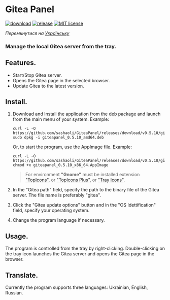 # Gitea Panel

[![download](https://img.shields.io/github/downloads/sashaoli/GiteaPanel/total?style=flat)](https://github.com/sashaoli/GiteaPanel/releases/latest) [![release](https://img.shields.io/github/v/release/sashaoli/Giteapanel?style=flat)](https://github.com/sashaoli/GiteaPanel/releases/latest) [![MIT license](http://img.shields.io/badge/license-MIT-brightgreen.svg)](./LICENSE.md)

*Перемкнутися на [Українську](./README.md)*

### Manage the local Gitea server from the tray.

## Features.
- Start/Stop Gitea server.
- Opens the Gitea page in the selected browser.
- Update Gitea to the latest version.

## Install.
1.  Download and Install the application from the deb package and launch from the main menu of your system. Example:
    ```
    curl -L -O https://github.com/sashaoli/GiteaPanel/releases/download/v0.5.10/giteapanel_0.5.10_amd64.deb
    sudo dpkg -i giteapanel_0.5.10_amd64.deb
    ```
    Or, to start the program, use the AppImage file. Example:
    ```
    curl -L -O https://github.com/sashaoli/GiteaPanel/releases/download/v0.5.10/giteapanel_0.5.10_x86_64.AppImage
    chmod +x giteapanel_0.5.10_x86_64.AppImage
    ```

    > For environment **"Gnome"** must be installed extension ["TopIcons"](https://extensions.gnome.org/extension/495/topicons/), or ["TopIcons Plus"](https://extensions.gnome.org/extension/1031/topicons/), or ["Tray Icons"](https://extensions.gnome.org/extension/1503/tray-icons/).

2.  In the "Gitea path" field, specify the path to the binary file of the Gitea server. The file name is preferably "gitea".
3.  Click the "Gitea update options" button and in the "OS Idettification" field, specify your operating system.
4.  Change the program language if necessary.

## Usage.
The program is controlled from the tray by right-clicking. Double-clicking on the tray icon launches the Gitea server and opens the Gitea page in the browser.

## Translate.
Currently the program supports three languages: Ukrainian, English, Russian.
